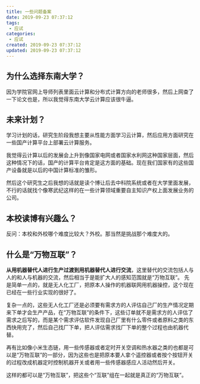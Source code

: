 ```yaml
---
title: 一些问题备案
date: 2019-09-23 07:37:12
tags: 
 - 应试
categories: 
 - 应试
created: 2019-09-23 07:37:12
updated: 2019-09-23 07:37:12
---
```


## 为什么选择东南大学？

因为学院官网上导师列表里面云计算和分布式计算方向的老师很多，然后上网查了一下论文也是，所以我觉得东南大学云计算应该很牛逼。

## 未来计划？

学习计划的话，研究生阶段我想主要从性能方面学习云计算，然后应用方面研究在一些国产计算平台上部署云计算服务。

我觉得云计算以后的发展会上升到像国家电网或者国家水利网这种国家层面，然后这种情况下的话，国产的计算平台肯定是这方面的基础。现在我们国家有的这些国产设备就是以后的中国计算标准的雏形。

然后这个研究生之后我想的话就是读个博让后去中科院系统或者在大学里面发展，不行的话就找个像寒武纪这样的在一些计算领域重要自主知识产权上面发展业务的公司。

## 本校读博有兴趣么？

反问：本校和外校哪个难度比较大？外校。那当然是挑战那个难度大的。

## 什么是“万物互联”？

**从用机器替代人进行生产过渡到用机器替代人进行交流**，这里替代的交流包括人与人的和人与机器的交流，然后相当于是能扩大人的感知范围就是“万物互联”。
先是简单一点的，就是无人化工厂，把原本人操作的机器联网用机器操控，这个现在已经在一些行业实现的很好了。

复杂一点的，这些无人化工厂还是必须要有需求方的人评估自己厂的生产情况定期来下单才会生产产品，在“万物互联”的条件下，这些订单就不是需求方的人评估了需求之后写的，而是某个需求评估软件发现自己厂里有什么零件或者原料之类的东西快用完了，然后自己找厂下单，把人评估需求找厂下单的整个过程也由机器代替。

再有比如像小米生态链，用一些传感器或者定时开关空调和热水器之类的也都是可以是“万物互联”的一部分，因为这些也是把原本要人拿个遥控器或者按个按钮开关的过程改成机器定时控制机器开关或者用一些传感器感应人活动然后开关。

这样的都可以是“万物互联”，把这些个“互联”组在一起就是真正的“万物互联”。
